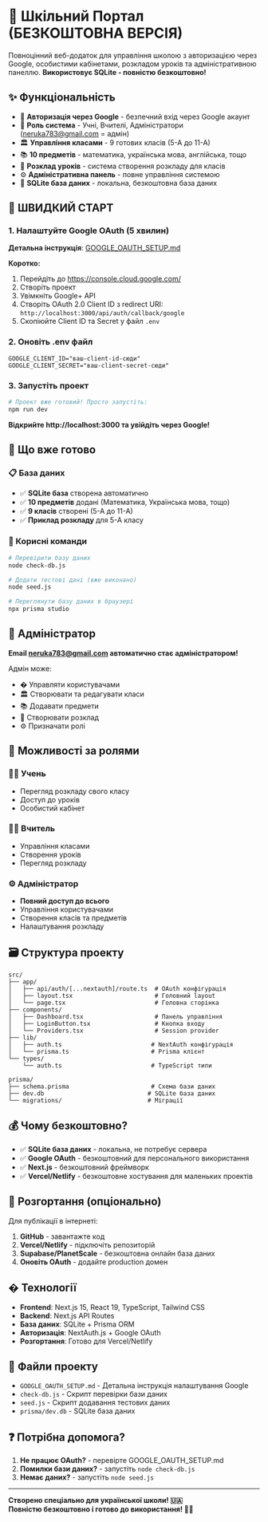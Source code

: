 # 🏫 Шкільний Портал (БЕЗКОШТОВНА ВЕРСІЯ)

Повноцінний веб-додаток для управління школою з авторизацією через Google, особистими кабінетами, розкладом уроків та адміністративною панеллю. **Використовує SQLite - повністю безкоштовно!**

## ✨ Функціональність

- 🔐 **Авторизація через Google** - безпечний вхід через Google акаунт
- 👥 **Роль система** - Учні, Вчителі, Адміністратори (neruka783@gmail.com = адмін)
- 🏛️ **Управління класами** - 9 готових класів (5-А до 11-А)
- 📚 **10 предметів** - математика, українська мова, англійська, тощо
- 📅 **Розклад уроків** - система створення розкладу для класів
- ⚙️ **Адміністративна панель** - повне управління системою
- 💾 **SQLite база даних** - локальна, безкоштовна база даних

## 🚀 ШВИДКИЙ СТАРТ

### 1. Налаштуйте Google OAuth (5 хвилин)

**Детальна інструкція**: [GOOGLE_OAUTH_SETUP.md](./GOOGLE_OAUTH_SETUP.md)

**Коротко:**
1. Перейдіть до https://console.cloud.google.com/
2. Створіть проект
3. Увімкніть Google+ API
4. Створіть OAuth 2.0 Client ID з redirect URI: `http://localhost:3000/api/auth/callback/google`
5. Скопіюйте Client ID та Secret у файл `.env`

### 2. Оновіть .env файл

```env
GOOGLE_CLIENT_ID="ваш-client-id-сюди"
GOOGLE_CLIENT_SECRET="ваш-client-secret-сюди"
```

### 3. Запустіть проект

```bash
# Проект вже готовий! Просто запустіть:
npm run dev
```

**Відкрийте http://localhost:3000 та увійдіть через Google!**

## 🎯 Що вже готово

### 📋 База даних
- ✅ **SQLite база** створена автоматично
- ✅ **10 предметів** додані (Математика, Українська мова, тощо)
- ✅ **9 класів** створені (5-А до 11-А)
- ✅ **Приклад розкладу** для 5-А класу

### 🔧 Корисні команди

```bash
# Перевірити базу даних
node check-db.js

# Додати тестові дані (вже виконано)
node seed.js

# Переглянути базу даних в браузері
npx prisma studio
```

## 👑 Адміністратор

**Email neruka783@gmail.com автоматично стає адміністратором!**

Адмін може:
- � Управляти користувачами
- 🏛️ Створювати та редагувати класи
- 📚 Додавати предмети
- 📅 Створювати розклад
- ⚙️ Призначати ролі

## 📱 Можливості за ролями

### 👨‍🎓 Учень
- Перегляд розкладу свого класу
- Доступ до уроків
- Особистий кабінет

### 👨‍🏫 Вчитель
- Управління класами
- Створення уроків
- Перегляд розкладу

### ⚙️ Адміністратор
- **Повний доступ до всього**
- Управління користувачами
- Створення класів та предметів
- Налаштування розкладу

## 🗃️ Структура проекту

```
src/
├── app/
│   ├── api/auth/[...nextauth]/route.ts  # OAuth конфігурація
│   ├── layout.tsx                       # Головний layout
│   └── page.tsx                         # Головна сторінка
├── components/
│   ├── Dashboard.tsx                    # Панель управління
│   ├── LoginButton.tsx                  # Кнопка входу
│   └── Providers.tsx                    # Session provider
├── lib/
│   ├── auth.ts                         # NextAuth конфігурація
│   └── prisma.ts                       # Prisma клієнт
└── types/
    └── auth.ts                         # TypeScript типи

prisma/
├── schema.prisma                       # Схема бази даних
├── dev.db                             # SQLite база даних
└── migrations/                        # Міграції
```

## 💰 Чому безкоштовно?

- ✅ **SQLite база даних** - локальна, не потребує сервера
- ✅ **Google OAuth** - безкоштовний для персонального використання
- ✅ **Next.js** - безкоштовний фреймворк
- ✅ **Vercel/Netlify** - безкоштовне хостування для маленьких проектів

## 🚀 Розгортання (опціонально)

Для публікації в інтернеті:

1. **GitHub** - завантажте код
2. **Vercel/Netlify** - підключіть репозиторій
3. **Supabase/PlanetScale** - безкоштовна онлайн база даних
4. **Оновіть OAuth** - додайте production домен

## � Технології

- **Frontend**: Next.js 15, React 19, TypeScript, Tailwind CSS
- **Backend**: Next.js API Routes
- **База даних**: SQLite + Prisma ORM
- **Авторизація**: NextAuth.js + Google OAuth
- **Розгортання**: Готово для Vercel/Netlify

## 📄 Файли проекту

- `GOOGLE_OAUTH_SETUP.md` - Детальна інструкція налаштування Google
- `check-db.js` - Скрипт перевірки бази даних
- `seed.js` - Скрипт додавання тестових даних
- `prisma/dev.db` - SQLite база даних

## ❓ Потрібна допомога?

1. **Не працює OAuth?** - перевірте GOOGLE_OAUTH_SETUP.md
2. **Помилки бази даних?** - запустіть `node check-db.js`
3. **Немає даних?** - запустіть `node seed.js`

---

**Створено спеціально для української школи! 🇺🇦**  
**Повністю безкоштовно і готово до використання! 💙💛**
